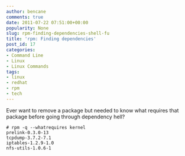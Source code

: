 ```yaml
---
author: bencane
comments: true
date: 2011-07-22 07:51:00+00:00
popularity: None
slug: rpm-finding-dependencies-shell-fu
title: 'rpm: Finding dependencies'
post_id: 17
categories:
- Command Line
- Linux
- Linux Commands
tags:
- linux
- redhat
- rpm
- tech
---
```


Ever want to remove a package but needed to know what requires that package before going through dependency hell?

    # rpm -q --whatrequires kernel  
    prelink-0.3.0-13  
    tcpdump-3.7.2-7.1  
    iptables-1.2.9-1.0  
    nfs-utils-1.0.6-1
